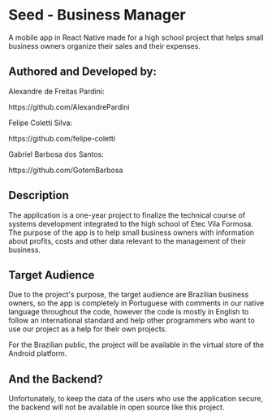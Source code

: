 # Seed - Business Manager
<p>A mobile app in React Native made for a high school project that helps small business owners organize their sales and their expenses.</p>

## Authored and Developed by: 
<p>Alexandre de Freitas Pardini:</p>
<p>https://github.com/AlexandrePardini</p>

<p>Felipe Coletti Silva:</p>
<p>https://github.com/felipe-coletti</p>

<p>Gabriel Barbosa dos Santos:</p>
<p>https://github.com/GotemBarbosa</p>

## Description
<p>The application is a one-year project to finalize the technical course of systems development integrated to the high school of Etec Vila Formosa. The purpose of the app is to help small business owners with information about profits, costs and other data relevant to the management of their business.</p> 

## Target Audience
<p>Due to the project's purpose, the target audience are Brazilian business owners, so the app is completely in Portuguese with comments in our native language throughout the code, however the code is mostly in English to follow an international standard and help other programmers who want to use our project as a help for their own projects.</p>

<p>For the Brazilian public, the project will be available in the virtual store of the Android platform.</p>

## And the Backend?
<p>Unfortunately, to keep the data of the users who use the application secure, the backend will not be available in open source like this project.</p>
